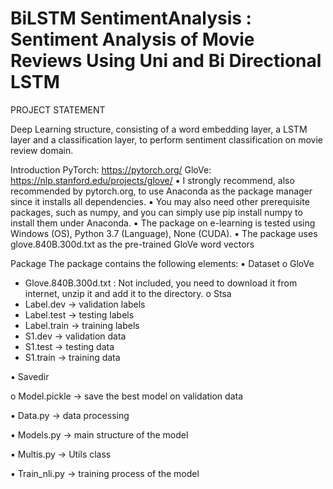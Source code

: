 # BiLSTM SentimentAnalysis : Sentiment Analysis of Movie Reviews Using Uni and Bi Directional LSTM

PROJECT STATEMENT

Deep Learning structure, consisting of a word embedding layer, a LSTM layer and a classification layer, to perform sentiment classification on movie review domain.

Introduction
PyTorch: https://pytorch.org/
GloVe: https://nlp.stanford.edu/projects/glove/
▪ I strongly recommend, also recommended by pytorch.org, to use Anaconda as the package manager since it installs all dependencies.
▪ You may also need other prerequisite packages, such as numpy, and you can simply use pip install numpy to install them under Anaconda.
▪ The package on e-learning is tested using Windows (OS), Python 3.7 (Language), None (CUDA).
▪ The package uses glove.840B.300d.txt as the pre-trained GloVe word vectors

Package
The package contains the following elements:
▪ Dataset
o GloVe
- Glove.840B.300d.txt : Not included, you need to download it from internet, unzip it and add it to the directory.
o Stsa
- Label.dev -> validation labels
- Label.test -> testing labels
- Label.train -> training labels 
- S1.dev -> validation data
- S1.test -> testing data
- S1.train -> training data

▪ Savedir

o Model.pickle -> save the best model on validation data 

▪ Data.py -> data processing

▪ Models.py -> main structure of the model

▪ Multis.py -> Utils class

▪ Train_nli.py -> training process of the model
